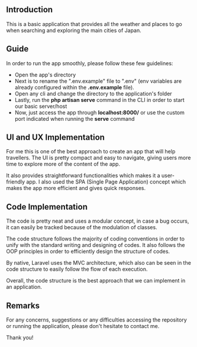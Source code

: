 ## Introduction
This is a basic application that provides all the weather and places to go
when searching and exploring the main cities of Japan.

## Guide
In order to run the app smoothly, please follow these few guidelines:
* Open the app's directory
* Next is to rename the ".env.example" file to ".env" (env variables are already configured within the **.env.example** file).
* Open any cli and change the directory to the application's folder
* Lastly, run the **php artisan serve** command in the CLI in order to start our basic server/host
* Now, just access the app through **localhost:8000/** or use the custom port indicated when running the **serve** command


## UI and UX Implementation
For me this is one of the best approach to create an app that will help travellers.
The UI is pretty compact and easy to navigate, giving users more time to explore more of
the content of the app.

It also provides straightforward functionalities which makes it a user-friendly app.
I also used the SPA (Single Page Application) concept which makes the app more efficient
and gives quick responses.

## Code Implementation
The code is pretty neat and uses a modular concept, in case a bug occurs, it can easily
be tracked because of the modulation of classes.

The code structure follows the majority of coding conventions in order to unify with the
standard writing and designing of codes. It also follows the OOP principles in order to
efficiently design the structure of codes.

By native, Laravel uses the MVC architecture, which also can be seen in the code structure
to easily follow the flow of each execution.

Overall, the code structure is the best approach that we can implement in an application.

## Remarks
For any concerns, suggestions or any difficulties accessing the repository or running the
application, please don't hesitate to contact me.

Thank you!


